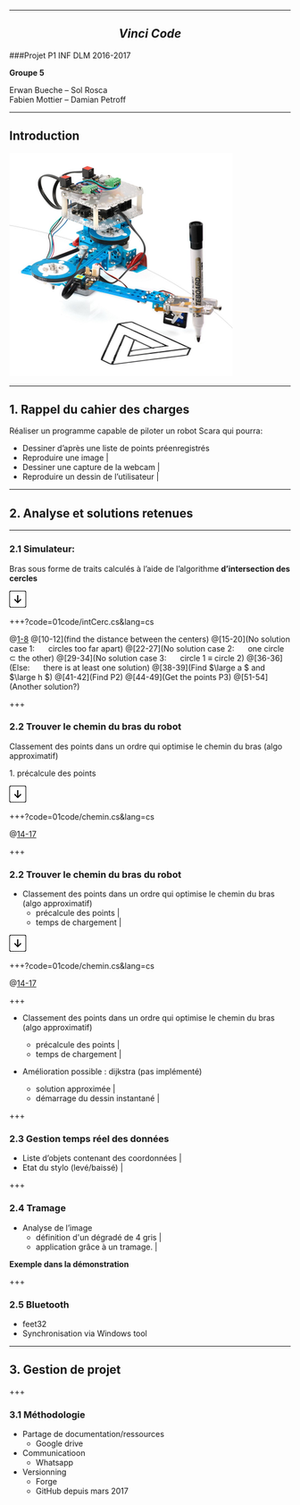
---

## $$ Vinci\;Code $$

###Projet P1 INF DLM 2016-2017

**Groupe 5**

Erwan Bueche – Sol Rosca  
Fabien Mottier – Damian Petroff

---
## Introduction

<img src="/00illustrations/robot.jpg" align="" height="400">

---

## 1. Rappel du cahier des charges

Réaliser un programme capable de piloter un robot Scara qui pourra:

- Dessiner d’après une liste de points préenregistrés
- Reproduire une image |
- Dessiner une capture de la webcam |
- Reproduire un dessin de l’utilisateur |

---

## 2. Analyse et solutions retenues
<!--<img src="/00illustrations/down-arrow.png" height="auto" style="border: none">-->

---

### 2.1 Simulateur:
Bras sous forme de traits calculés à l’aide de l’algorithme **d’intersection des cercles**

<img src="/00illustrations/down-arrow.png" height="auto" style="border: none">


+++?code=01code/intCerc.cs&lang=cs

@[1-8](signature)
@[10-12](find the distance between the centers)
@[15-20](No solution case 1: $\quad$ circles too far apart)
@[22-27](No solution case 2: $\quad$ one circle $\subset$ the other)
@[29-34](No solution case 3: $\quad$ circle 1 $\equiv$ circle 2)
@[36-36](Else: $\quad$ there is at least one solution)
@[38-39](Find $\large a $ and $\large h $)
@[41-42](Find P2)
@[44-49](Get the points P3)
@[51-54](Another solution?)

+++

### 2.2 Trouver le chemin du bras du robot

Classement des points dans un ordre qui optimise le chemin du bras (algo approximatif)

<div class="fragment">
    <p>1. précalcule des points</p>
    <img src="00illustrations/down-arrow.png" height="auto" style="border: none">
</div>


+++?code=01code/chemin.cs&lang=cs

@[14-17](verge)



+++

### 2.2 Trouver le chemin du bras du robot

- Classement des points dans un ordre qui optimise le chemin du bras (algo approximatif)
    - précalcule des points |
    - temps de chargement |

<img src="/00illustrations/down-arrow.png" height="auto" style="border: none">

+++?code=01code/chemin.cs&lang=cs

@[14-17](verge)



+++



- Classement des points dans un ordre qui optimise le chemin du bras (algo approximatif)
    - précalcule des points |
    - temps de chargement |

- Amélioration possible : dijkstra (pas implémenté) 
    - solution approximée |
    - démarrage du dessin instantané |

+++

### 2.3 Gestion temps réel des données 

- Liste d’objets contenant des coordonnées |
- Etat du stylo (levé/baissé) |

+++

### 2.4 Tramage 

- Analyse de l’image
    - définition d'un dégradé de 4 gris |
    - application grâce à un tramage. |

**Exemple dans la démonstration**

+++

### 2.5 Bluetooth 

- feet32 
- Synchronisation via Windows tool

---

## 3. Gestion de projet

+++

### 3.1 Méthodologie

- Partage de documentation/ressources
    - Google drive
- Communicatioon
    - Whatsapp
- Versionning 
    - Forge
    - GitHub depuis mars 2017
